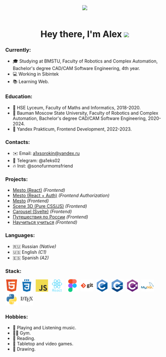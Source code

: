 <div id="header" align="center">
<!--   <img src="https://media.giphy.com/media/M9gbBd9nbDrOTu1Mqx/giphy.gif" width="100"/> -->
  <img src="https://media.tenor.com/B7EDCeDLmjwAAAAC/epic-anime.gif" width="50%">
</div>
<div id="counter" align="center">
  <img src="https://komarev.com/ghpvc/?username=a1x02&style=flat-square&color=yellow" alt=""/>
</div>
<h1 align="center">
  Hey there, I'm Alex
  <img src="https://media.giphy.com/media/hvRJCLFzcasrR4ia7z/giphy.gif" width="30px"/>
</h1>

### Currently:
- 🎓 Studying at BMSTU, Faculty of Robotics and Complex Automation, Bachelor's degree CAD/CAM Software Engineering, 4th year.
- 💻 Working in Sibintek
- 📚 Learning Web.

### Education:
- :open_book: HSE Lyceum, Faculty of Maths and Informatics, 2018-2020.
- :open_book: Bauman Moscow State University, Faculty of Robotics and Complex Automation, Bachelor's degree CAD/CAM Software Engineering, 2020-2024.
- :open_book: Yandex Prakticum, Frontend Development, 2022-2023.

### Contacts:
- :envelope: Email: a1xsorokin@yandex.ru
- :iphone: Telegram: @a1eks02
- :fire: Inst: @sonofurmomsfriend

### Projects:
- [Mesto (React)](https://github.com/a1x02/mesto-react) *(Frontend)*
- [Mesto (React + Auth)](https://github.com/a1x02/react-mesto-auth) *(Frontend Authorization)*
- [Mesto](https://github.com/a1x02/mesto) *(Frontend)*
- [Scene 3D (Pure CSS/JS)](https://github.com/a1x02/scene-3d) *(Frontend)*
- [Carousel (Svelte)](https://github.com/a1x02/carousel) *(Frontend)*
- [Путешествия по России](https://github.com/a1x02/russian-travel) *(Frontend)*
- [Научиться учиться](https://github.com/a1x02/how-to-learn) *(Frontend)*

### Languages:
- :ru: Russian *(Native)*
- :us: English *(C1)*
- :es: Spanish *(A2)*

### Stack:
<div>
  <img src="https://github.com/devicons/devicon/blob/master/icons/html5/html5-original.svg" title="HTML5" alt="HTML" width="40" height="40"/>&nbsp;
  <img src="https://github.com/devicons/devicon/blob/master/icons/css3/css3-plain-wordmark.svg"  title="CSS3" alt="CSS" width="40" height="40"/>&nbsp;
  <img src="https://github.com/devicons/devicon/blob/master/icons/javascript/javascript-original.svg" title="JavaScript" alt="JavaScript" width="40" height="40"/>&nbsp;
  <img src="https://github.com/devicons/devicon/blob/master/icons/react/react-original-wordmark.svg" title="React" width="40" height="40" alt="React"/>&nbsp;
  <img src="https://github.com/devicons/devicon/blob/master/icons/figma/figma-original.svg" title="Figma" width="40" height="40" alt="Figma"/>&nbsp;
  <img src="https://github.com/devicons/devicon/blob/master/icons/git/git-original-wordmark.svg" title="Git" **alt="Git" width="40" height="40"/>&nbsp;
  <img src="https://github.com/devicons/devicon/blob/master/icons/c/c-original.svg" title="C" width="40" height="40" alt="C"/>&nbsp;
  <img src="https://github.com/devicons/devicon/blob/master/icons/cplusplus/cplusplus-original.svg" title="C++" width="40" height="40" alt="C++"/>&nbsp;
  <img src="https://github.com/devicons/devicon/blob/master/icons/csharp/csharp-original.svg" title="C#" width="40" height="40" alt="C#"/>&nbsp;
  <img src="https://github.com/devicons/devicon/blob/master/icons/mysql/mysql-original-wordmark.svg" title="MySQL" width="40" height="40" alt="MySQL"/>&nbsp;
  <img src="https://github.com/devicons/devicon/blob/master/icons/python/python-original.svg" title="Python" width="40" height="40" alt="Python"/>&nbsp;
  <img src="https://github.com/devicons/devicon/blob/master/icons/latex/latex-original.svg" title="Latex" width="40" height="40" alt="Latex"/>&nbsp;
  
</div>

### Hobbies:

- :musical_note: Playing and Listening music.
- :weight_lifting_man: Gym.
- :green_book: Reading.
- :game_die: Tabletop and video games.
- 🎨 Drawing. 
<!--
**a1x02/a1x02** is a ✨ _special_ ✨ repository because its `README.md` (this file) appears on your GitHub profile.

Here are some ideas to get you started:

- 🔭 I’m currently working on ...
- 🌱 I’m currently learning ...
- 👯 I’m looking to collaborate on ...
- 🤔 I’m looking for help with ...
- 💬 Ask me about ...
- 📫 How to reach me: ...
- 😄 Pronouns: ...
- ⚡ Fun fact: ...
-->
